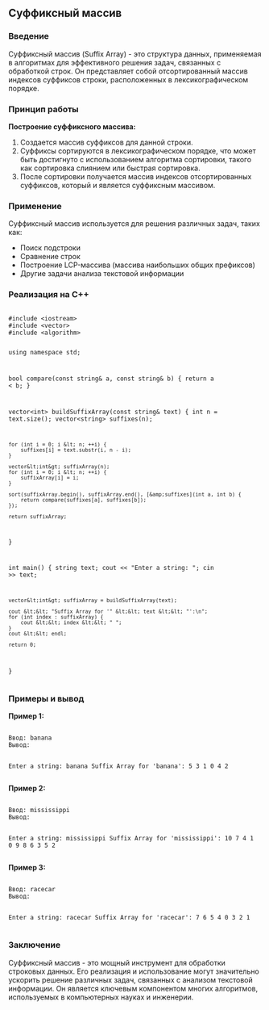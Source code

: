 <h2>Суффиксный массив</h2>

<h3>Введение</h3>
<p>Суффиксный массив (Suffix Array) - это структура данных, применяемая в алгоритмах для эффективного решения задач, связанных с обработкой строк. Он представляет собой отсортированный массив индексов суффиксов строки, расположенных в лексикографическом порядке.</p>

<h3>Принцип работы</h3>
<p><strong>Построение суффиксного массива:</strong></p>
<ol>
  <li>Создается массив суффиксов для данной строки.</li>
  <li>Суффиксы сортируются в лексикографическом порядке, что может быть достигнуто с использованием алгоритма сортировки, такого как сортировка слиянием или быстрая сортировка.</li>
  <li>После сортировки получается массив индексов отсортированных суффиксов, который и является суффиксным массивом.</li>
</ol>

<h3>Применение</h3>
<p>Суффиксный массив используется для решения различных задач, таких как:</p>
<ul>
  <li>Поиск подстроки</li>
  <li>Сравнение строк</li>
  <li>Построение LCP-массива (массива наибольших общих префиксов)</li>
  <li>Другие задачи анализа текстовой информации</li>
</ul>

<h3>Реализация на C++</h3>
<pre><code>
#include &lt;iostream&gt;
#include &lt;vector&gt;
#include &lt;algorithm&gt;

using namespace std;

bool compare(const string&amp; a, const string&amp; b) {
    return a &lt; b;
}

vector&lt;int&gt; buildSuffixArray(const string&amp; text) {
    int n = text.size();
    vector&lt;string&gt; suffixes(n);

    for (int i = 0; i &lt; n; ++i) {
        suffixes[i] = text.substr(i, n - i);
    }

    vector&lt;int&gt; suffixArray(n);
    for (int i = 0; i &lt; n; ++i) {
        suffixArray[i] = i;
    }

    sort(suffixArray.begin(), suffixArray.end(), [&amp;suffixes](int a, int b) {
        return compare(suffixes[a], suffixes[b]);
    });

    return suffixArray;
}

int main() {
    string text;
    cout &lt;&lt; "Enter a string: ";
    cin &gt;&gt; text;

    vector&lt;int&gt; suffixArray = buildSuffixArray(text);

    cout &lt;&lt; "Suffix Array for '" &lt;&lt; text &lt;&lt; "':\n";
    for (int index : suffixArray) {
        cout &lt;&lt; index &lt;&lt; " ";
    }
    cout &lt;&lt; endl;

    return 0;
}
</code></pre>

<h3>Примеры и вывод</h3>
<p><strong>Пример 1:</strong></p>
<pre><code>
Ввод: banana
Вывод:

Enter a string: banana
Suffix Array for 'banana':
5 3 1 0 4 2
</code></pre>

<p><strong>Пример 2:</strong></p>
<pre><code>
Ввод: mississippi
Вывод:

Enter a string: mississippi
Suffix Array for 'mississippi':
10 7 4 1 0 9 8 6 3 5 2
</code></pre>

<p><strong>Пример 3:</strong></p>
<pre><code>
Ввод: racecar
Вывод:

Enter a string: racecar
Suffix Array for 'racecar':
7 6 5 4 0 3 2 1
</code></pre>

<h3>Заключение</h3>
<p>Суффиксный массив - это мощный инструмент для обработки строковых данных. Его реализация и использование могут значительно ускорить решение различных задач, связанных с анализом текстовой информации. Он является ключевым компонентом многих алгоритмов, используемых в компьютерных науках и инженерии.</p>
